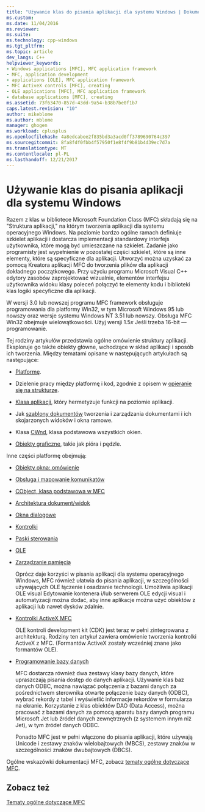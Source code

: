 ```yaml
---
title: "Używanie klas do pisania aplikacji dla systemu Windows | Dokumentacja firmy Microsoft"
ms.custom: 
ms.date: 11/04/2016
ms.reviewer: 
ms.suite: 
ms.technology: cpp-windows
ms.tgt_pltfrm: 
ms.topic: article
dev_langs: C++
helpviewer_keywords:
- Windows applications [MFC], MFC application framework
- MFC, application development
- applications [OLE], MFC application framework
- MFC ActiveX controls [MFC], creating
- OLE applications [MFC], MFC application framework
- database applications [MFC], creating
ms.assetid: 73f63470-857d-43dd-9a54-b38b7be0f1b7
caps.latest.revision: "10"
author: mikeblome
ms.author: mblome
manager: ghogen
ms.workload: cplusplus
ms.openlocfilehash: 4a8edcabee2f835bd3a3acd0ff3789690764c397
ms.sourcegitcommit: 8fa8fdf0fbb4f57950f1e8f4f9b81b4d39ec7d7a
ms.translationtype: MT
ms.contentlocale: pl-PL
ms.lasthandoff: 12/21/2017
---
```

# <a name="using-the-classes-to-write-applications-for-windows"></a>Używanie klas do pisania aplikacji dla systemu Windows
Razem z klas w bibliotece Microsoft Foundation Class (MFC) składają się na "Struktura aplikacji," na którym tworzenia aplikacji dla systemu operacyjnego Windows. Na poziomie bardzo ogólne ramach definiuje szkielet aplikacji i dostarcza implementacji standardowy interfejs użytkownika, które mogą być umieszczane na szkielet. Zadanie jako programisty jest wypełnienie w pozostałej części szkielet, które są inne elementy, które są specyficzne dla aplikacji. Utworzyć można uzyskać za pomocą Kreatora aplikacji MFC do tworzenia plików dla aplikacji dokładnego początkowego. Przy użyciu programu Microsoft Visual C++ edytory zasobów zaprojektować wizualnie, elementów interfejsu użytkownika widoku klasy poleceń połączyć te elementy kodu i biblioteki klas logiki specyficzne dla aplikacji.  
  
 W wersji 3.0 lub nowszej programu MFC framework obsługuje programowania dla platformy Win32, w tym Microsoft Windows 95 lub nowszy oraz wersje systemu Windows NT 3.51 lub nowszy. Obsługa MFC Win32 obejmuje wielowątkowości. Użyj wersji 1.5*x* Jeśli trzeba 16-bit — programowanie.  
  
 Tej rodziny artykułów przedstawia ogólne omówienie struktury aplikacji. Eksploruje go także obiekty główne, wchodzące w skład aplikacji i sposób ich tworzenia. Między tematami opisane w następujących artykułach są następujące:  
  
-   [Platformę](../mfc/framework-mfc.md).  
  
-   Dzielenie pracy między platformę i kod, zgodnie z opisem w [opieranie się na strukturze](../mfc/building-on-the-framework.md).  
  
-   [Klasa aplikacji](../mfc/cwinapp-the-application-class.md), który hermetyzuje funkcji na poziomie aplikacji.  
  
-   Jak [szablony dokumentów](../mfc/document-templates-and-the-document-view-creation-process.md) tworzenia i zarządzania dokumentami i ich skojarzonych widoków i okna ramowe.  
  
-   Klasa [CWnd](../mfc/window-objects.md), klasa podstawowa wszystkich okien.  
  
-   [Obiekty graficzne](../mfc/graphic-objects.md), takie jak pióra i pędzle.  
  
 Inne części platformę obejmują:  
  
-   [Obiekty okna: omówienie](../mfc/window-objects.md)  
  
-   [Obsługa i mapowanie komunikatów](../mfc/message-handling-and-mapping.md)  
  
-   [CObject, klasa podstawowa w MFC](../mfc/using-cobject.md)  
  
-   [Architektura dokument/widok](../mfc/document-view-architecture.md)  
  
-   [Okna dialogowe](../mfc/dialog-boxes.md)  
  
-   [Kontrolki](../mfc/controls-mfc.md)  
  
-   [Paski sterowania](../mfc/control-bars.md)  
  
-   [OLE](../mfc/ole-in-mfc.md)  
  
-   [Zarządzanie pamięcią](../mfc/memory-management.md)  
  
     Oprócz daje korzyści w pisania aplikacji dla systemu operacyjnego Windows, MFC również ułatwia do pisania aplikacji, w szczególności używających OLE łączenie i osadzanie technologii. Umożliwia aplikacji OLE visual Edytowanie kontenera i/lub serwerem OLE edycji visual i automatyzacji można dodać, aby inne aplikacje można użyć obiektów z aplikacji lub nawet dysków zdalnie.  
  
-   [Kontrolki ActiveX MFC](../mfc/mfc-activex-controls.md)  
  
     OLE kontroli development kit (CDK) jest teraz w pełni zintegrowana z architekturą. Rodziny ten artykuł zawiera omówienie tworzenia kontrolki ActiveX z MFC. (Formantów ActiveX zostały wcześniej znane jako formantów OLE).  
  
-   [Programowanie bazy danych](../data/data-access-programming-mfc-atl.md)  
  
     MFC dostarcza również dwa zestawy klasy bazy danych, które upraszczają pisania dostęp do danych aplikacji. Używanie klas baz danych ODBC, można nawiązać połączenia z bazami danych za pośrednictwem sterownika otwarte połączenie bazy danych (ODBC), wybrać rekordy z tabel i wyświetlić informacje rekordów w formularza na ekranie. Korzystanie z klas obiektów DAO (Data Access), można pracować z bazami danych za pomocą aparatu bazy danych programu Microsoft Jet lub źródeł danych zewnętrznych (z systemem innym niż Jet), w tym źródeł danych ODBC.  
  
     Ponadto MFC jest w pełni włączone do pisania aplikacji, które używają Unicode i zestawy znaków wielobajtowych (MBCS), zestawy znaków w szczególności znaków dwubajtowych (DBCS).  
  
 Ogólne wskazówki dokumentacji MFC, zobacz [tematy ogólne dotyczące MFC](../mfc/general-mfc-topics.md).  
  
## <a name="see-also"></a>Zobacz też  
 [Tematy ogólne dotyczące MFC](../mfc/general-mfc-topics.md)

